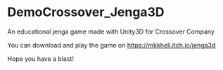 # DemoCrossover_Jenga3D
An educational jenga game made with Unity3D for Crossover Company

You can download and play the game on https://mkkhell.itch.io/jenga3d

Hope you have a blast!
